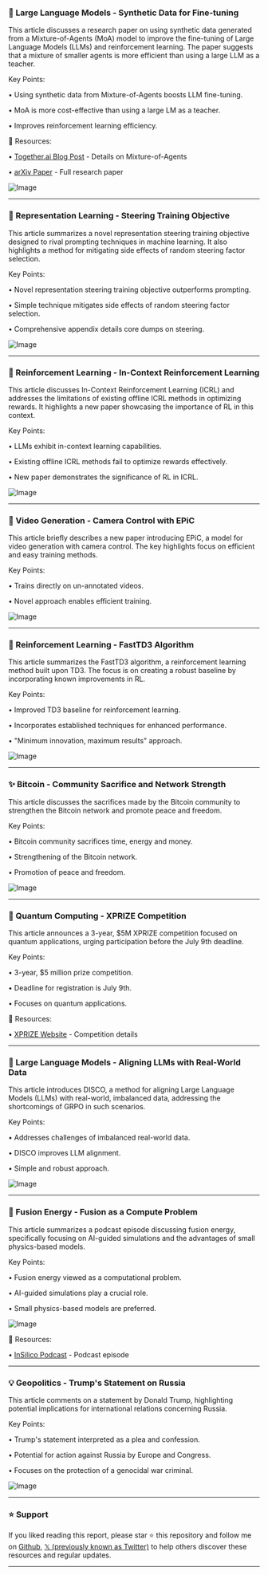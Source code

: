 ### 🤖 Large Language Models - Synthetic Data for Fine-tuning

This article discusses a research paper on using synthetic data generated from a Mixture-of-Agents (MoA) model to improve the fine-tuning of Large Language Models (LLMs) and reinforcement learning.  The paper suggests that a mixture of smaller agents is more efficient than using a large LLM as a teacher.

Key Points:

• Using synthetic data from Mixture-of-Agents boosts LLM fine-tuning.


• MoA is more cost-effective than using a large LM as a teacher.


•  Improves reinforcement learning efficiency.


🔗 Resources:

• [Together.ai Blog Post](http://together.ai/blog/moaa) - Details on Mixture-of-Agents


• [arXiv Paper](http://arxiv.org/abs/2505.03059) - Full research paper


![Image](https://pbs.twimg.com/media/GsDgovYbQAAULb7?format=png&name=small)


---

### 🤖 Representation Learning - Steering Training Objective

This article summarizes a novel representation steering training objective designed to rival prompting techniques in machine learning.  It also highlights a method for mitigating side effects of random steering factor selection.

Key Points:

• Novel representation steering training objective outperforms prompting.


• Simple technique mitigates side effects of random steering factor selection.


•  Comprehensive appendix details core dumps on steering.


![Image](https://pbs.twimg.com/media/GsIoQOAaUAEJ37-?format=png&name=small)


---

### 🤖 Reinforcement Learning - In-Context Reinforcement Learning

This article discusses In-Context Reinforcement Learning (ICRL) and addresses the limitations of existing offline ICRL methods in optimizing rewards.  It highlights a new paper showcasing the importance of RL in this context.

Key Points:

• LLMs exhibit in-context learning capabilities.


• Existing offline ICRL methods fail to optimize rewards effectively.


• New paper demonstrates the significance of RL in ICRL.


![Image](https://pbs.twimg.com/media/GsInzwWWMAAEKGb?format=jpg&name=small)


---

### 🤖 Video Generation - Camera Control with EPiC

This article briefly describes a new paper introducing EPiC, a model for video generation with camera control.  The key highlights focus on efficient and easy training methods.

Key Points:

• Trains directly on un-annotated videos.


• Novel approach enables efficient training.


![Image](https://pbs.twimg.com/amplify_video_thumb/1928111394404323330/img/KLG7eY653PizXyKD.jpg)


---

### 🤖 Reinforcement Learning - FastTD3 Algorithm

This article summarizes the FastTD3 algorithm, a reinforcement learning method built upon TD3.  The focus is on creating a robust baseline by incorporating known improvements in RL.

Key Points:

•  Improved TD3 baseline for reinforcement learning.


•  Incorporates established techniques for enhanced performance.


•  "Minimum innovation, maximum results" approach.


![Image](https://pbs.twimg.com/amplify_video_thumb/1928125988187295748/img/Hx2dUY2KtENCrZQk.jpg)


---

### ✨ Bitcoin - Community Sacrifice and Network Strength

This article discusses the sacrifices made by the Bitcoin community to strengthen the Bitcoin network and promote peace and freedom.

Key Points:

• Bitcoin community sacrifices time, energy and money.


•  Strengthening of the Bitcoin network.


•  Promotion of peace and freedom.


![Image](https://pbs.twimg.com/amplify_video_thumb/1889452037018177536/img/EC7PcZ-C7P4DeMxh.jpg)


---

### 🚀 Quantum Computing - XPRIZE Competition

This article announces a 3-year, $5M XPRIZE competition focused on quantum applications, urging participation before the July 9th deadline.

Key Points:

• 3-year, $5 million prize competition.


• Deadline for registration is July 9th.


• Focuses on quantum applications.


🔗 Resources:

• [XPRIZE Website](https://t.co/RHVVLAqN8c) - Competition details


---

### 🤖 Large Language Models - Aligning LLMs with Real-World Data

This article introduces DISCO, a method for aligning Large Language Models (LLMs) with real-world, imbalanced data, addressing the shortcomings of GRPO in such scenarios.


Key Points:

• Addresses challenges of imbalanced real-world data.


•  DISCO improves LLM alignment.


• Simple and robust approach.


![Image](https://pbs.twimg.com/media/GsF-iZZW0AElQ9X?format=jpg&name=small)


---

### 🤖 Fusion Energy - Fusion as a Compute Problem

This article summarizes a podcast episode discussing fusion energy, specifically focusing on AI-guided simulations and the advantages of small physics-based models.


Key Points:

• Fusion energy viewed as a computational problem.


•  AI-guided simulations play a crucial role.


• Small physics-based models are preferred.


![Image](https://pbs.twimg.com/media/Gr-2aWOWUAA90SI?format=jpg&name=small)

🔗 Resources:

• [InSilico Podcast](https://x.com/InSilicoPod/status/1927459971303907336) - Podcast episode


---

### 💡 Geopolitics - Trump's Statement on Russia

This article comments on a statement by Donald Trump, highlighting potential implications for international relations concerning Russia.


Key Points:

• Trump's statement interpreted as a plea and confession.


•  Potential for action against Russia by Europe and Congress.


•  Focuses on the protection of a genocidal war criminal.


![Image](https://pbs.twimg.com/media/Gr99qELXAAM-TKb?format=jpg&name=small)


---

### ⭐️ Support

If you liked reading this report, please star ⭐️ this repository and follow me on [Github](https://github.com/Drix10), [𝕏 (previously known as Twitter)](https://x.com/DRIX_10_) to help others discover these resources and regular updates.

---